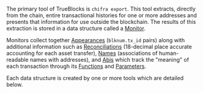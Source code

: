 <!-- markdownlint-disable MD033 MD036 MD041 -->
The primary tool of TrueBlocks is `chifra export`. This tool extracts, directly from the chain, entire transactional histories for one or more addresses and presents that information for use outside the blockchain. The results of this extraction is stored in a data structure called a [Monitor](/data-model/accounts/#monitor).

Monitors collect together [Appearances](/data-model/accounts/#appearance) (`blknum.tx_id` pairs) along with additional information such as [Reconciliations](/data-model/accounts/#reconciliation) (18-decimal place accurate accounting for each asset transfer), [Names](/data-model/accounts/#names) (associations of human-readable names with addresses), and [Abis](/data-model/accounts/#abis) which track the "meaning" of each transaction through its [Functions](/data-model/accounts/#function) and [Parameters](/data-model/accounts/#parameters).

Each data structure is created by one or more tools which are detailed below.
